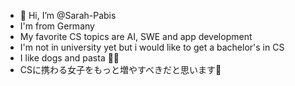 - 👋 Hi, I’m @Sarah-Pabis
- I'm from Germany
- My favorite CS topics are AI, SWE and app development
- I'm not in university yet but i would like to get a bachelor's in CS
- I like dogs and pasta 🦮🍝
- CSに携わる女子をもっと増やすべきだと思います🌸

<!---
Sarah-Pabis/Sarah-Pabis is a ✨ special ✨ repository because its `README.md` (this file) appears on your GitHub profile.
You can click the Preview link to take a look at your changes.
--->
